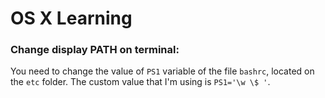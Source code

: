 # OS X Learning


### Change display PATH on terminal:

You need to change the value of `PS1` variable of the file `bashrc`, located
on the `etc` folder. The custom value that I'm using is `PS1='\w \$ '`.

